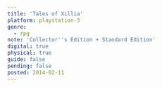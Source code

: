 ```yaml
---
title: 'Tales of Xillia'
platform: playstation-3
genre:
  - rpg
note: 'Collector''s Edition + Standard Edition'
digital: true
physical: true
guide: false
pending: false
posted: 2014-02-11
---
```

